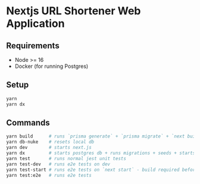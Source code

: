 # Nextjs URL Shortener Web Application

## Requirements

- Node >= 16
- Docker (for running Postgres)

## Setup

```bash
yarn
yarn dx
```

## Commands

```bash
yarn build      # runs `prisma generate` + `prisma migrate` + `next build`
yarn db-nuke    # resets local db
yarn dev        # starts next.js
yarn dx         # starts postgres db + runs migrations + seeds + starts next.js
yarn test       # runs normal jest unit tests
yarn test-dev   # runs e2e tests on dev
yarn test-start # runs e2e tests on `next start` - build required before
yarn test:e2e   # runs e2e tests
```
